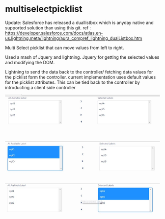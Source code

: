 # multiselectpicklist

Update: Salesforce has released a duallistbox which is anyday native and supported solution than using this git.
ref : https://developer.salesforce.com/docs/atlas.en-us.lightning.meta/lightning/aura_compref_lightning_dualListbox.htm


Multi Select picklist that can move values from left to right.

Used a mash of Jquery and lightning. Jquery for getting the selected values and modifying the DOM. 

Lightning to send the data back to the controller/ fetching data values for the picklist form the controller. current implementation uses default values for the picklist attributes. This can be tied back to the controller by introducting a client side controller 

![ScreenShot](https://github.com/Rao6308/multiselectpicklist/blob/master/src/screenshot1.JPG)


![ScreenShot](https://github.com/Rao6308/multiselectpicklist/blob/master/src/screenshot2.JPG)



![ScreenShot](https://github.com/Rao6308/multiselectpicklist/blob/master/src/screenshot3.JPG)
